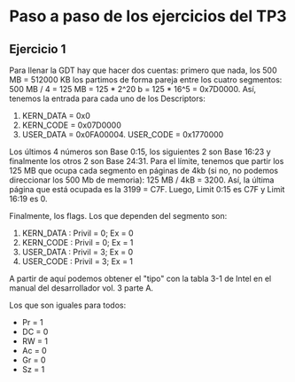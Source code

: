# Paso a paso de los ejercicios del TP3

## Ejercicio 1

Para llenar la GDT hay que hacer dos cuentas: primero que nada, los
500 MB = 512000 KB los partimos de forma pareja entre los cuatro
segmentos: 500 MB / 4 = 125 MB = 125 * 2^20 b = 125 * 16^5 =
0x7D0000. Así, tenemos la entrada para cada uno de los Descriptors:


1. KERN_DATA = 0x0
2. KERN_CODE = 0x07D0000
3. USER_DATA = 0x0FA00004. USER_CODE = 0x1770000


Los últimos 4 números son Base 0:15, los siguientes 2 son Base 16:23 y
finalmente los otros 2 son Base 24:31. Para el límite, tenemos que
partir los 125 MB que ocupa cada segmento en páginas de 4kb (si no,
no podemos direccionar los 500 Mb de memoria): 125 MB / 4kB
= 3200. Así, la última página que está ocupada es la 3199 =
C7F. Luego, Limit 0:15 es C7F y Limit 16:19 es 0.

Finalmente, los flags. Los que dependen del segmento son:

1. KERN_DATA : Privil = 0; Ex = 0
2. KERN_CODE : Privil = 0; Ex = 1
3. USER_DATA : Privil = 3; Ex = 0
4. USER_CODE : Privil = 3; Ex = 1

A partir de aquí podemos obtener el "tipo" con la tabla 3-1 de Intel
en el manual del desarrollador vol. 3 parte A.

Los que son iguales para todos:

- Pr = 1
- DC = 0
- RW = 1
- Ac = 0
- Gr = 0
- Sz = 1
